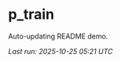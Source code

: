 # p_train

Auto-updating README demo.

<!--START_SECTION:status-->
_Last run: 2025-10-25 05:21 UTC_
<!--END_SECTION:status-->






























































































































































































































































































































































































































































































































































































































































































































































































































































































































































































































































































































































































































































































































































































































































